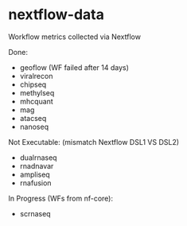 # nextflow-data
Workflow metrics collected via Nextflow

Done:  
- geoflow (WF failed after 14 days)  
- viralrecon  
- chipseq
- methylseq  
- mhcquant  
- mag
- atacseq
- nanoseq

Not Executable: (mismatch Nextflow DSL1 VS DSL2)  
- dualrnaseq  
- rnadnavar  
- ampliseq  
- rnafusion  
 
In Progress (WFs from nf-core):
- scrnaseq

